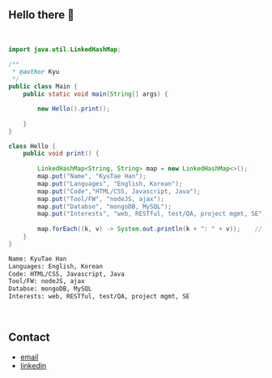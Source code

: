 ## Hello there 👋

<br />


```java
import java.util.LinkedHashMap;

/**
 * @author Kyu
 */
public class Main {
	public static void main(String[] args) {

		new Hello().print();
		
	}
}

class Hello {
	public void print() {
		
		LinkedHashMap<String, String> map = new LinkedHashMap<>();
		map.put("Name", "KyuTae Han");
		map.put("Languages", "English, Korean");
		map.put("Code","HTML/CSS, Javascript, Java");
		map.put("Tool/FW", "nodeJS, ajax");
		map.put("Databse", "mongoDB, MySQL");
		map.put("Interests", "web, RESTful, test/QA, project mgmt, SE");
		
		map.forEach((k, v) -> System.out.println(k + ": " + v));	// insertion-order
	}
}
```

```bash
Name: KyuTae Han
Languages: English, Korean
Code: HTML/CSS, Javascript, Java
Tool/FW: nodeJS, ajax
Databse: mongoDB, MySQL
Interests: web, RESTful, test/QA, project mgmt, SE
```

<br />

## Contact
- [email] 
- [linkedin]


<!-- links -->
[email]: mailto:kyykyu000@gmail.com
[linkedin]: https://www.linkedin.com/in/kyutae-han-b86523104/ 

<!--
**kyuing/kyuing** is a ✨ _special_ ✨ repository because its `README.md` (this file) appears on your GitHub profile.

Here are some ideas to get you started:

- 🔭 I’m currently working on ...
- 🌱 I’m currently learning ...
- 👯 I’m looking to collaborate on ...
- 🤔 I’m looking for help with ...
- 💬 Ask me about ...
- 📫 How to reach me: ...
- 😄 Pronouns: ...
- ⚡ Fun fact: ...
-->
